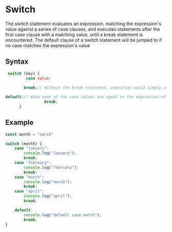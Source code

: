 # Switch

 The switch statement evaluates an expression, matching the expression's value against a series of case clauses, and executes statements after the first case clause with a matching value, until a break statement is encountered. The default clause of a switch statement will be jumped to if no case matches the expression's value

## Syntax

```js
 switch (key) {
         case value:
        
        break;// Without the break statement, execution would simply continue to the next case except default

default:// When none of the case values are equal to the expression of switch statement then default case is executed
                 break;
      }
```

## Example

```js
const month = "march"

switch (month) {
    case "january":
        console.log("January");
        break;
    case "february":
        console.log("february");
        break;
    case "march":
        console.log("march");
        break;
    case "april":
        console.log("april");
        break;

    default:
        console.log("default case match");
        break;
}
```
